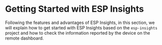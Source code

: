 # Getting Started with ESP Insights

Following the features and advantages of ESP Insights, in this section,
we will explain how to get started with ESP Insights based on the
`esp-insights` project and how to check the information reported by the
device on the remote dashboard.
